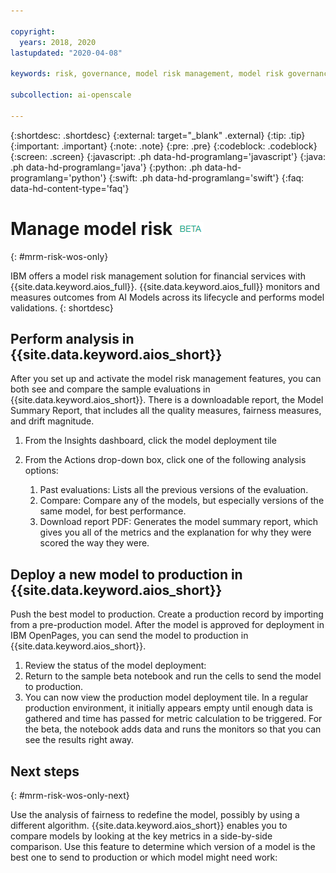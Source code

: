 ```yaml
---

copyright:
  years: 2018, 2020
lastupdated: "2020-04-08"

keywords: risk, governance, model risk management, model risk governance

subcollection: ai-openscale

---
```


{:shortdesc: .shortdesc}
{:external: target="_blank" .external}
{:tip: .tip}
{:important: .important}
{:note: .note}
{:pre: .pre}
{:codeblock: .codeblock}
{:screen: .screen}
{:javascript: .ph data-hd-programlang='javascript'}
{:java: .ph data-hd-programlang='java'}
{:python: .ph data-hd-programlang='python'}
{:swift: .ph data-hd-programlang='swift'}
{:faq: data-hd-content-type='faq'}

# Manage model risk ![beta tag](images/beta.png)
{: #mrm-risk-wos-only}

IBM offers a model risk management solution for financial services with {{site.data.keyword.aios_full}}. {{site.data.keyword.aios_full}} monitors and measures outcomes from AI Models across its lifecycle and performs model validations.
{: shortdesc}

## Perform analysis in {{site.data.keyword.aios_short}}

After you set up and activate the model risk management features, you can both see and compare the sample evaluations in {{site.data.keyword.aios_short}}. There is a downloadable report, the Model Summary Report, that includes all the quality measures, fairness measures, and drift magnitude.

1. From the Insights dashboard, click the model deployment tile
2. From the Actions drop-down box, click one of the following analysis options:
   
   1. Past evaluations: Lists all the previous versions of the evaluation. 
   2. Compare: Compare any of the models, but especially versions of the same model, for best performance.
   3. Download report PDF: Generates the model summary report, which gives you all of the metrics and the explanation for why they were scored the way they were. 

## Deploy a new model to production in {{site.data.keyword.aios_short}}

Push the best model to production. Create a production record by importing from a pre-production model. After the model is approved for deployment in IBM OpenPages, you can send the model to production in {{site.data.keyword.aios_short}}. 

1. Review the status of the model deployment:
2. Return to the sample beta notebook and run the cells to send the model to production.
3. You can now view the production model deployment tile. In a regular production environment, it initially appears empty until enough data is gathered and time has passed for metric calculation to be triggered. For the beta, the notebook adds data and runs the monitors so that you can see the results right away.

## Next steps
{: #mrm-risk-wos-only-next}

Use the analysis of fairness to redefine the model, possibly by using a different algorithm. 
{{site.data.keyword.aios_short}} enables you to compare models by looking at the key metrics in a side-by-side comparison. Use this feature to determine which version of a model is the best one to send to production or which model might need work:

